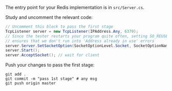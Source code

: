 The entry point for your Redis implementation is in `src/Server.cs`.

Study and uncomment the relevant code: 

```csharp
// Uncomment this block to pass the first stage
TcpListener server = new TcpListener(IPAddress.Any, 6379);
// Since the tester restarts your program quite often, setting SO_REUSEADDR
// ensures that we don't run into 'Address already in use' errors
server.Server.SetSocketOption(SocketOptionLevel.Socket, SocketOptionName.ReuseAddress, true);
server.Start();
server.AcceptSocket(); // wait for client
```

Push your changes to pass the first stage:

```
git add .
git commit -m "pass 1st stage" # any msg
git push origin master
```
